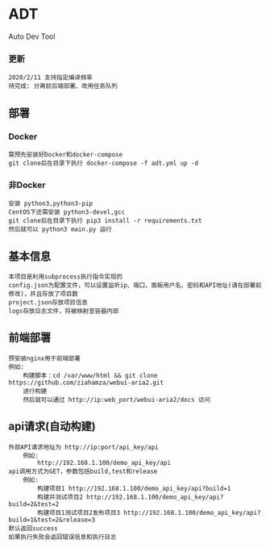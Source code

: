 # ADT
Auto Dev Tool

### 更新
    2020/2/11 支持指定编译频率
    待完成: 分离前后端部署、改用任务队列

## 部署

   ### Docker
    需预先安装好Docker和docker-compose
    git clone后在目录下执行 docker-compose -f adt.yml up -d
    
   ### 非Docker
    安装 python3,python3-pip
    CentOS下还需安装 python3-devel,gcc
    git clone后在目录下执行 pip3 install -r requirements.txt
    然后就可以 python3 main.py 运行

## 基本信息
    本项目是利用subprocess执行指令实现的
    config.json为配置文件，可以设置监听ip、端口、面板用户名、密码和API地址(请在部署前修改)，并且存放了项目数
    project.json存放项目信息
    logs存放日志文件，将被映射至容器内部
    
## 前端部署
    预安装nginx用于前端部署
    例如:
        构建脚本：cd /var/www/html && git clone https://github.com/ziahamza/webui-aria2.git
        进行构建
        然后就可以通过 http://ip:web_port/webui-aria2/docs 访问
    
## api请求(自动构建)
    外部API请求地址为 http://ip:port/api_key/api
        例如:
            http://192.168.1.100/demo_api_key/api
    api调用方式为GET，参数包括build,test和release
        例如:
            构建项目1 http://192.168.1.100/demo_api_key/api?build=1
            构建并测试项目2 http://192.168.1.100/demo_api_key/api?build=2&test=2
            构建项目1测试项目2发布项目3 http://192.168.1.100/demo_api_key/api?build=1&test=2&release=3
    默认返回success
    如果执行失败会返回错误信息和执行日志
